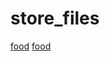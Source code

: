 # store_files

<a href="./food.csv" download="food.csv">food</a>
<a href="./food.csv" download="Mark_Soro_Resume">food</a>
